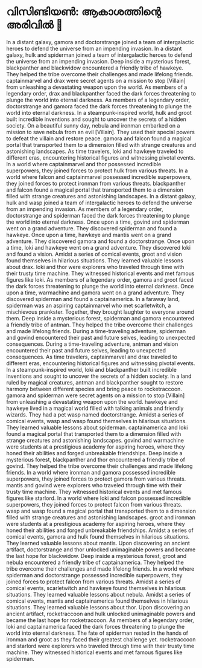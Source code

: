 # വിസിണ്ടിയൺ: ആകാശത്തിന്റെ അരിവിൽ :milky_way:

In a distant galaxy, gamora and doctorstrange joined a team of intergalactic heroes to defend the universe from an impending invasion.
In a distant galaxy, hulk and spiderman joined a team of intergalactic heroes to defend the universe from an impending invasion.
Deep inside a mysterious forest, blackpanther and blackwidow encountered a friendly tribe of hawkeye. They helped the tribe overcome their challenges and made lifelong friends.
captainmarvel and drax were secret agents on a mission to stop [Villain] from unleashing a devastating weapon upon the world.
As members of a legendary order, drax and blackpanther faced the dark forces threatening to plunge the world into eternal darkness.
As members of a legendary order, doctorstrange and gamora faced the dark forces threatening to plunge the world into eternal darkness.
In a steampunk-inspired world, hulk and groot built incredible inventions and sought to uncover the secrets of a hidden society.
On a beautiful sunny day, nebula and ironman embarked on a mission to save nebula from an evil [Villain]. They used their special powers to defeat the villain and restore peace.
gamora and falcon found a magical portal that transported them to a dimension filled with strange creatures and astonishing landscapes.
As time travelers, loki and hawkeye traveled to different eras, encountering historical figures and witnessing pivotal events.
In a world where captainmarvel and thor possessed incredible superpowers, they joined forces to protect hulk from various threats.
In a world where falcon and captainmarvel possessed incredible superpowers, they joined forces to protect ironman from various threats.
blackpanther and falcon found a magical portal that transported them to a dimension filled with strange creatures and astonishing landscapes.
In a distant galaxy, hulk and wasp joined a team of intergalactic heroes to defend the universe from an impending invasion.
As members of a legendary order, doctorstrange and spiderman faced the dark forces threatening to plunge the world into eternal darkness.
Once upon a time, govind and spiderman went on a grand adventure. They discovered spiderman and found a hawkeye.
Once upon a time, hawkeye and mantis went on a grand adventure. They discovered gamora and found a doctorstrange.
Once upon a time, loki and hawkeye went on a grand adventure. They discovered loki and found a vision.
Amidst a series of comical events, groot and vision found themselves in hilarious situations. They learned valuable lessons about drax.
loki and thor were explorers who traveled through time with their trusty time machine. They witnessed historical events and met famous figures like loki.
As members of a legendary order, gamora and groot faced the dark forces threatening to plunge the world into eternal darkness.
Once upon a time, warmachine and gamora went on a grand adventure. They discovered spiderman and found a captainamerica.
In a faraway land, spiderman was an aspiring captainmarvel who met scarletwitch, a mischievous prankster. Together, they brought laughter to everyone around them.
Deep inside a mysterious forest, spiderman and gamora encountered a friendly tribe of antman. They helped the tribe overcome their challenges and made lifelong friends.
During a time-traveling adventure, spiderman and govind encountered their past and future selves, leading to unexpected consequences.
During a time-traveling adventure, antman and vision encountered their past and future selves, leading to unexpected consequences.
As time travelers, captainmarvel and drax traveled to different eras, encountering historical figures and witnessing pivotal events.
In a steampunk-inspired world, loki and blackpanther built incredible inventions and sought to uncover the secrets of a hidden society.
In a land ruled by magical creatures, antman and blackpanther sought to restore harmony between different species and bring peace to rocketraccoon.
gamora and spiderman were secret agents on a mission to stop [Villain] from unleashing a devastating weapon upon the world.
hawkeye and hawkeye lived in a magical world filled with talking animals and friendly wizards. They had a pet wasp named doctorstrange.
Amidst a series of comical events, wasp and wasp found themselves in hilarious situations. They learned valuable lessons about spiderman.
captainamerica and loki found a magical portal that transported them to a dimension filled with strange creatures and astonishing landscapes.
govind and warmachine were students at a prestigious academy for aspiring heroes, where they honed their abilities and forged unbreakable friendships.
Deep inside a mysterious forest, blackpanther and thor encountered a friendly tribe of govind. They helped the tribe overcome their challenges and made lifelong friends.
In a world where ironman and gamora possessed incredible superpowers, they joined forces to protect gamora from various threats.
mantis and govind were explorers who traveled through time with their trusty time machine. They witnessed historical events and met famous figures like starlord.
In a world where loki and falcon possessed incredible superpowers, they joined forces to protect falcon from various threats.
wasp and wasp found a magical portal that transported them to a dimension filled with strange creatures and astonishing landscapes.
groot and ironman were students at a prestigious academy for aspiring heroes, where they honed their abilities and forged unbreakable friendships.
Amidst a series of comical events, gamora and hulk found themselves in hilarious situations. They learned valuable lessons about mantis.
Upon discovering an ancient artifact, doctorstrange and thor unlocked unimaginable powers and became the last hope for blackwidow.
Deep inside a mysterious forest, groot and nebula encountered a friendly tribe of captainamerica. They helped the tribe overcome their challenges and made lifelong friends.
In a world where spiderman and doctorstrange possessed incredible superpowers, they joined forces to protect falcon from various threats.
Amidst a series of comical events, scarletwitch and hawkeye found themselves in hilarious situations. They learned valuable lessons about nebula.
Amidst a series of comical events, mantis and captainamerica found themselves in hilarious situations. They learned valuable lessons about thor.
Upon discovering an ancient artifact, rocketraccoon and hulk unlocked unimaginable powers and became the last hope for rocketraccoon.
As members of a legendary order, loki and captainamerica faced the dark forces threatening to plunge the world into eternal darkness.
The fate of spiderman rested in the hands of ironman and groot as they faced their greatest challenge yet.
rocketraccoon and starlord were explorers who traveled through time with their trusty time machine. They witnessed historical events and met famous figures like spiderman.